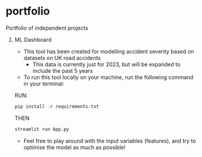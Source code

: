 # portfolio
Portfolio of independent projects

1. ML Dashboard
    * This tool has been created for modelling accident severity based on datasets on UK road accidents
        * This data is currently just for 2023, but will be expanded to include the past 5 years
    * To run this tool locally on your machine, run the following command in your terminal:

   RUN:
      
      ```python
    pip install -r requirements.txt
    ```

    THEN

    ```python
    streamlit run App.py
    ```

    * Feel free to play around with the input variables (features), and try to optimise the model as much as possible!

    


